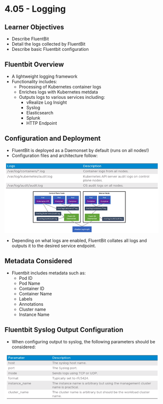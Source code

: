 # 4.05 - Logging

## Learner Objectives

- Describe FluentBit
- Detail the logs collected by FluentBit
- Describe basic Fluentbit configuration

## Fluentbit Overview

- A lightweight logging framework
- Functionality includes:
  - Processing of Kubernetes container logs
  - Enriches logs with Kubernetes metdata
  - Outputs logs to various services including:
    - vRealize Log Insight
    - Syslog
    - Elasticsearch
    - Splunk
    - HTTP Endpoint

## Configuration and Deployment

- FluentBit is deployed as a Daemonset by default (runs on all nodes!)
- Configuration files and architecture follow:

![Untitled](img/logging-overview.png)

- Depending on what logs are enabled, FluentBit collates all logs and outputs it to the desired service endpoint.

## Metadata Considered

- Fluentbit includes metadata such as:
  - Pod ID
  - Pod Name
  - Container ID
  - Container Name
  - Labels
  - Annotations
  - Cluster name
  - Instance Name

## Fluentbit Syslog Output Configuration

- When configuring output to syslog, the following parameters should be considered:

![Untitled](img/syslog-output-config.png)
